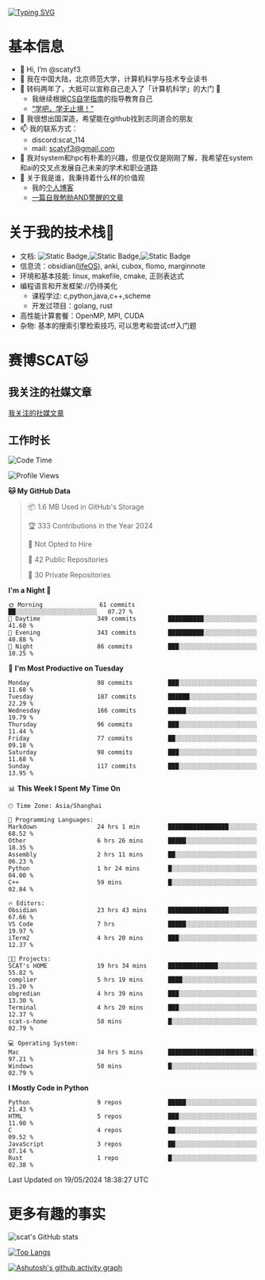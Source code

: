[![Typing SVG](https://readme-typing-svg.demolab.com?font=Fira+Code&pause=1000&center=true&vCenter=true&multiline=true&width=470&height=98&lines=Across+the+Great+Wall+;we+can+reach+every+corner+in+the+world)](https://git.io/typing-svg)

# 基本信息
- 👋 Hi, I’m @scatyf3
- 👀 我在中国大陆，北京师范大学，计算机科学与技术专业读书
- 🌱 转码两年了，大抵可以宣称自己走入了「计算机科学」的大门 🥺
  - 我继续根据[CS自学指南](https://csdiy.wiki/)的指导教育自己 
  - [“学吧，学无止境！” ](https://www.acm.org/binaries/content/assets/education/cs2013_chinese.pdf)
- 💞️ 我很想出国深造，希望能在github找到志同道合的朋友
- 📫 我的联系方式：
  -   discord:scat_114
  -   mail: scatyf3@gmail.com
- 🌟 我对system和hpc有朴素的兴趣，但是仅仅是刚刚了解，我希望在system和ai的交叉点发展自己未来的学术和职业道路
- 🤔 关于我是谁，我秉持着什么样的价值观
  - 我的[个人博客](https://scatyfs-blog.gitbook.io/scats-blog)
  - [一篇自我勉励AND警醒的文章](https://www.zhihu.com/question/595969891/answer/3060352057)
 
# 关于我的技术栈🔧
- 文档: ![Static Badge](https://img.shields.io/badge/markdown-gray),![Static Badge](https://img.shields.io/badge/latex-gray),![Static Badge](https://img.shields.io/badge/marp-blue)
- 信息流：obsidian([lifeOS](https://github.com/quanru/obsidian-example-lifeos)), anki, cubox, flomo, marginnote
- 环境和基本技能: linux, makefile, cmake, 正则表达式
- 编程语言和开发框架://仍待美化
  - 课程学过: c,python,java,c++,scheme
  - 开发过项目：golang, rust
- 高性能计算套餐：OpenMP, MPI, CUDA 
- 杂物: 基本的搜索引擎检索技巧, 可以思考和尝试ctf入门题

# 赛博SCAT🐱

## 我关注的社媒文章
[我关注的社媒文章](https://www.notion.so/6379b986d4964818b078b0328b41f73b?v=19fc0e6483ec4fada09d6c68f7b20732)

## 工作时长
<!--START_SECTION:waka-->
![Code Time](http://img.shields.io/badge/Code%20Time-88%20hrs%2032%20mins-blue)

![Profile Views](http://img.shields.io/badge/Profile%20Views-38-blue)

**🐱 My GitHub Data** 

> 📦 1.6 MB Used in GitHub's Storage 
 > 
> 🏆 333 Contributions in the Year 2024
 > 
> 🚫 Not Opted to Hire
 > 
> 📜 42 Public Repositories 
 > 
> 🔑 30 Private Repositories 
 > 
**I'm a Night 🦉** 

```text
🌞 Morning                61 commits          ██░░░░░░░░░░░░░░░░░░░░░░░   07.27 % 
🌆 Daytime                349 commits         ██████████░░░░░░░░░░░░░░░   41.60 % 
🌃 Evening                343 commits         ██████████░░░░░░░░░░░░░░░   40.88 % 
🌙 Night                  86 commits          ███░░░░░░░░░░░░░░░░░░░░░░   10.25 % 
```
📅 **I'm Most Productive on Tuesday** 

```text
Monday                   98 commits          ███░░░░░░░░░░░░░░░░░░░░░░   11.68 % 
Tuesday                  187 commits         ██████░░░░░░░░░░░░░░░░░░░   22.29 % 
Wednesday                166 commits         █████░░░░░░░░░░░░░░░░░░░░   19.79 % 
Thursday                 96 commits          ███░░░░░░░░░░░░░░░░░░░░░░   11.44 % 
Friday                   77 commits          ██░░░░░░░░░░░░░░░░░░░░░░░   09.18 % 
Saturday                 98 commits          ███░░░░░░░░░░░░░░░░░░░░░░   11.68 % 
Sunday                   117 commits         ███░░░░░░░░░░░░░░░░░░░░░░   13.95 % 
```


📊 **This Week I Spent My Time On** 

```text
🕑︎ Time Zone: Asia/Shanghai

💬 Programming Languages: 
Markdown                 24 hrs 1 min        █████████████████░░░░░░░░   68.52 % 
Other                    6 hrs 26 mins       █████░░░░░░░░░░░░░░░░░░░░   18.35 % 
Assembly                 2 hrs 11 mins       ██░░░░░░░░░░░░░░░░░░░░░░░   06.23 % 
Python                   1 hr 24 mins        █░░░░░░░░░░░░░░░░░░░░░░░░   04.00 % 
C++                      59 mins             █░░░░░░░░░░░░░░░░░░░░░░░░   02.84 % 

🔥 Editors: 
Obsidian                 23 hrs 43 mins      █████████████████░░░░░░░░   67.66 % 
VS Code                  7 hrs               █████░░░░░░░░░░░░░░░░░░░░   19.97 % 
iTerm2                   4 hrs 20 mins       ███░░░░░░░░░░░░░░░░░░░░░░   12.37 % 

🐱‍💻 Projects: 
SCAT's HOME              19 hrs 34 mins      ██████████████░░░░░░░░░░░   55.82 % 
complier                 5 hrs 19 mins       ████░░░░░░░░░░░░░░░░░░░░░   15.20 % 
obgredian                4 hrs 39 mins       ███░░░░░░░░░░░░░░░░░░░░░░   13.30 % 
Terminal                 4 hrs 20 mins       ███░░░░░░░░░░░░░░░░░░░░░░   12.37 % 
scat-s-home              58 mins             █░░░░░░░░░░░░░░░░░░░░░░░░   02.79 % 

💻 Operating System: 
Mac                      34 hrs 5 mins       ████████████████████████░   97.21 % 
Windows                  58 mins             █░░░░░░░░░░░░░░░░░░░░░░░░   02.79 % 
```

**I Mostly Code in Python** 

```text
Python                   9 repos             █████░░░░░░░░░░░░░░░░░░░░   21.43 % 
HTML                     5 repos             ███░░░░░░░░░░░░░░░░░░░░░░   11.90 % 
C                        4 repos             ██░░░░░░░░░░░░░░░░░░░░░░░   09.52 % 
JavaScript               3 repos             ██░░░░░░░░░░░░░░░░░░░░░░░   07.14 % 
Rust                     1 repo              █░░░░░░░░░░░░░░░░░░░░░░░░   02.38 % 
```




 Last Updated on 19/05/2024 18:38:27 UTC
<!--END_SECTION:waka-->


# 更多有趣的事实 

![scat's GitHub stats](https://github-readme-stats.vercel.app/api?username=scatyf3&count_private=true&theme=synthwave)

[![Top Langs](https://github-readme-stats.vercel.app/api/top-langs/?username=scatyf3&layout=compact&langs_count=12&theme=synthwave&hide=javascript,html,css&size_weight=0.5&count_weight=0.5)](https://github.com/anuraghazra/github-readme-statss)

[![Ashutosh's github activity graph](https://github-readme-activity-graph.vercel.app/graph?username=scatyf3&theme=dracula)](https://github.com/ashutosh00710/github-readme-activity-graph)

<!---
scatfy3/scatfy3 is a ✨ special ✨ repository because its `README.md` (this file) appears on your GitHub profile.
You can click the Preview link to take a look at your changes.
--->
